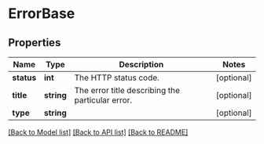 # ErrorBase

## Properties
Name | Type | Description | Notes
------------ | ------------- | ------------- | -------------
**status** | **int** | The HTTP status code. | [optional] 
**title** | **string** | The error title describing the particular error. | [optional] 
**type** | **string** |  | [optional] 

[[Back to Model list]](../../README.md#documentation-for-models) [[Back to API list]](../../README.md#documentation-for-api-endpoints) [[Back to README]](../../README.md)

